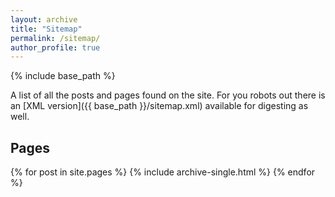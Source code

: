 ```yaml
---
layout: archive
title: "Sitemap"
permalink: /sitemap/
author_profile: true
---
```


<html>
  <head>
    <link href="https://fonts.googleapis.com/css?family=Roboto&display=swap" rel="stylesheet">
    <script type="text/javascript">
      var host = "theshwin.com/sitemap/";
      if ((host == window.location.host) && (window.location.protocol != "https:"))
        window.location.protocol = "https";
    </script>
  </head>
</html>

{% include base_path %}

A list of all the posts and pages found on the site. For you robots out there is an [XML version]({{ base_path }}/sitemap.xml) available for digesting as well.

<h2>Pages</h2>
{% for post in site.pages %}
  {% include archive-single.html %}
{% endfor %}
